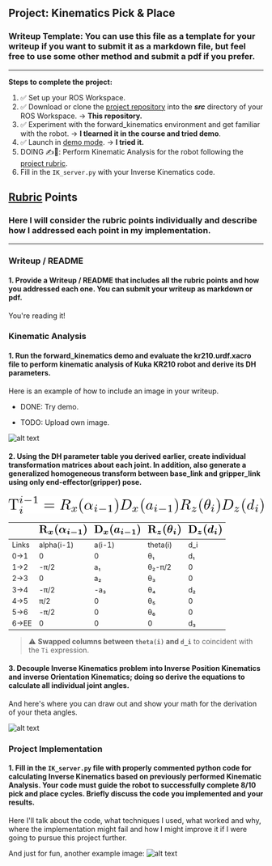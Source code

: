 ## Project: Kinematics Pick & Place
### Writeup Template: You can use this file as a template for your writeup if you want to submit it as a markdown file, but feel free to use some other method and submit a pdf if you prefer.

---


**Steps to complete the project:**

1. ✅ Set up your ROS Workspace.
2. ✅ Download or clone the [project repository](https://github.com/udacity/RoboND-Kinematics-Project) into the ***src*** directory of your ROS Workspace.
  → **This repository.**
3. ✅ Experiment with the forward_kinematics environment and get familiar with the robot.
  → **I tlearned it in the course and tried demo**.
4. ✅ Launch in [demo mode](https://classroom.udacity.com/nanodegrees/nd209/parts/7b2fd2d7-e181-401e-977a-6158c77bf816/modules/8855de3f-2897-46c3-a805-628b5ecf045b/lessons/91d017b1-4493-4522-ad52-04a74a01094c/concepts/ae64bb91-e8c4-44c9-adbe-798e8f688193).
  → **I tried it.**
5. DOING ✍️🤔: Perform Kinematic Analysis for the robot following the [project rubric](https://review.udacity.com/#!/rubrics/972/view).
6. Fill in the `IK_server.py` with your Inverse Kinematics code. 


[//]: # (Image References)

[image1]: ./misc_images/misc1.png
[image2]: ./misc_images/misc3.png
[image3]: ./misc_images/misc2.png
[Rx]: ./misc_images/R_x(alpha_{i-1}).png
[Dx]: ./misc_images/D_x(a_{i-1}).png
[Rz]: ./misc_images/R_z(theta_i).png
[Dz]: ./misc_images/D_z(d_i).png
[Ti-eq00]: ./misc_images/Ti-eq00.png "T^{i-1}_{i}=R_x(\alpha_{i-1}) D_x(a_{i-1}) R_z(\theta_i) D_z(d_i)"

## [Rubric](https://review.udacity.com/#!/rubrics/972/view) Points
### Here I will consider the rubric points individually and describe how I addressed each point in my implementation.  

---
### Writeup / README

#### 1. Provide a Writeup / README that includes all the rubric points and how you addressed each one.  You can submit your writeup as markdown or pdf.  

You're reading it!

### Kinematic Analysis
#### 1. Run the forward_kinematics demo and evaluate the kr210.urdf.xacro file to perform kinematic analysis of Kuka KR210 robot and derive its DH parameters.

Here is an example of how to include an image in your writeup.

* DONE: Try demo.

* TODO: Upload own image.

![alt text][image1]

#### 2. Using the DH parameter table you derived earlier, create individual transformation matrices about each joint. In addition, also generate a generalized homogeneous transform between base_link and gripper_link using only end-effector(gripper) pose.

![Ti-eq00]

|     | ![Rx]      | ![Dx]  | ![Rz]    | ![Dz]
---   | ---        | ---    | ---      | ---
Links | alpha(i-1) | a(i-1) | theta(i) | d_i
0->1  | 0          | 0      | θ₁       | d₁
1->2  | -π/2       | a₁     | θ₂-π/2   | 0
2->3  | 0          | a₂     | θ₃       | 0
3->4  | -π/2       | -a₃    | θ₄       | d₂
4->5  | π/2        | 0      | θ₅       | 0
5->6  | -π/2       | 0      | θ₆       | 0
6->EE | 0          | 0      | 0        | d₃

> ⚠ **Swapped columns between `theta(i)` and `d_i`** to coincident with the `Ti` expression.

#### 3. Decouple Inverse Kinematics problem into Inverse Position Kinematics and inverse Orientation Kinematics; doing so derive the equations to calculate all individual joint angles.

And here's where you can draw out and show your math for the derivation of your theta angles. 

![alt text][image2]

### Project Implementation

#### 1. Fill in the `IK_server.py` file with properly commented python code for calculating Inverse Kinematics based on previously performed Kinematic Analysis. Your code must guide the robot to successfully complete 8/10 pick and place cycles. Briefly discuss the code you implemented and your results. 


Here I'll talk about the code, what techniques I used, what worked and why, where the implementation might fail and how I might improve it if I were going to pursue this project further.  


And just for fun, another example image:
![alt text][image3]


